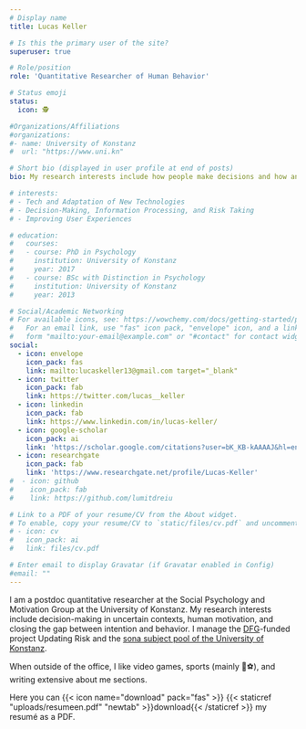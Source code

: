 ```yaml
---
# Display name
title: Lucas Keller

# Is this the primary user of the site?
superuser: true

# Role/position
role: 'Quantitative Researcher of Human Behavior'

# Status emoji
status:
  icon: 🕵

#Organizations/Affiliations
#organizations:
#- name: University of Konstanz
#  url: "https://www.uni.kn"

# Short bio (displayed in user profile at end of posts)
bio: My research interests include how people make decisions and how and why they act.

# interests:
# - Tech and Adaptation of New Technologies
# - Decision-Making, Information Processing, and Risk Taking
# - Improving User Experiences

# education:
#   courses:
#   - course: PhD in Psychology
#     institution: University of Konstanz
#     year: 2017
#   - course: BSc with Distinction in Psychology
#     institution: University of Konstanz
#     year: 2013

# Social/Academic Networking
# For available icons, see: https://wowchemy.com/docs/getting-started/page-builder/#icons
#   For an email link, use "fas" icon pack, "envelope" icon, and a link in the
#   form "mailto:your-email@example.com" or "#contact" for contact widget.
social:
  - icon: envelope
    icon_pack: fas
    link: mailto:lucaskeller13@gmail.com target="_blank"
  - icon: twitter
    icon_pack: fab
    link: https://twitter.com/lucas__keller
  - icon: linkedin
    icon_pack: fab
    link: https://www.linkedin.com/in/lucas-keller/
  - icon: google-scholar
    icon_pack: ai
    link: 'https://scholar.google.com/citations?user=bK_KB-kAAAAJ&hl=en'
  - icon: researchgate
    icon_pack: fab
    link: 'https://www.researchgate.net/profile/Lucas-Keller'
#  - icon: github
#    icon_pack: fab
#    link: https://github.com/lumitdreiu

# Link to a PDF of your resume/CV from the About widget.
# To enable, copy your resume/CV to `static/files/cv.pdf` and uncomment the lines below.
# - icon: cv
#   icon_pack: ai
#   link: files/cv.pdf

# Enter email to display Gravatar (if Gravatar enabled in Config)
#email: ""
---
```


I am a postdoc quantitative researcher at the Social Psychology and Motivation Group at the University of Konstanz. My research interests include decision-making in uncertain contexts, human motivation, and closing the gap between intention and behavior. I manage the [DFG](https://www.dfg.de/en/index.jsp)-funded project Updating Risk and the [sona subject pool of the University of Konstanz](https://uni-konstanz.sona-systems.com/default.aspx?p_language=EN).

When outside of the office, I like video games, sports (mainly 🏈⚽), and writing extensive about me sections.

Here you can {{< icon name="download" pack="fas" >}} {{< staticref "uploads/resumeen.pdf" "newtab" >}}download{{< /staticref >}} my resumé as a PDF.
